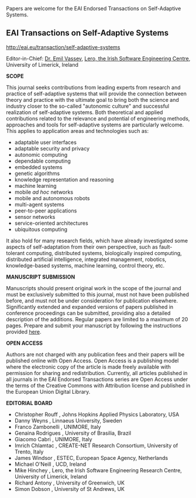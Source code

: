 <html><body><p>Papers are welcome for the EAI Endorsed Transactions on Self-Adaptive Systems.

<!--more-->
</p><h2>EAI Transactions on Self-Adaptive Systems</h2>
<a href="http://eai.eu/transaction/self-adaptive-systems" target="_blank">http://eai.eu/transaction/self-adaptive-systems</a>

Editor-in-Chief: <a href="mailto:emil@vassev.com">Dr. Emil Vassev</a>, <a href="http://www.lero.ie" target="_blank">Lero, the Irish Software Engineering Centre</a>, University of Limerick, Ireland

<strong>SCOPE</strong>

This journal seeks contributions from leading experts from research and practice of self-adaptive systems that will provide the connection between theory and practice with the ultimate goal to bring both the science and industry closer to the so-called "autonomic culture" and successful realization of self-adaptive systems. Both theoretical and applied contributions related to the relevance and potential of engineering methods, approaches and tools for self-adaptive systems are particularly welcome. This applies to application areas and technologies such as:
<ul>
	<li>adaptable user interfaces</li>
	<li>adaptable security and privacy</li>
	<li>autonomic computing</li>
	<li>dependable computing</li>
	<li>embedded systems</li>
	<li>genetic algorithms</li>
	<li>knowledge representation and reasoning</li>
	<li>machine learning</li>
	<li>mobile <em>ad hoc</em> networks</li>
	<li>mobile and autonomous robots</li>
	<li>multi-agent systems</li>
	<li>peer-to-peer applications</li>
	<li>sensor networks</li>
	<li>service-oriented architectures</li>
	<li>ubiquitous computing</li>
</ul>
It also hold for many research fields, which have already investigated some aspects of self-adaptation from their own perspective, such as
fault-tolerant computing, distributed systems, biologically inspired computing, distributed artificial intelligence, integrated management, robotics, knowledge-based systems, machine learning, control theory, etc.

<strong>MANUSCRIPT SUBMISSION</strong>

Manuscripts should present original work in the scope of the journal and must be exclusively submitted to this journal, must not have been published before, and must not be under consideration for publication elsewhere. Significantly extended and expanded versions of papers published in conference proceedings can be submitted, providing also a detailed description of the additions. Regular papers are limited to a maximum of 20 pages. Prepare and submit your manuscript by following the instructions provided <a href="http://eai.eu/transaction/self-adaptive-systems" target="_blank">here</a>.

<strong>OPEN ACCESS</strong>

Authors are not charged with any publication fees and their papers will be published online with Open Access. Open Access is a publishing model where the electronic copy of the article is made freely available with permission for sharing and redistribution. Currently, all articles published in all journals in the EAI Endorsed Transactions series are Open Access under the terms of the Creative Commons with Attribution license and published in the European Union Digital Library.

<strong>EDITORIAL BOARD</strong>
<ul>
	<li>Christopher Rouff , Johns Hopkins Applied Physics Laboratory, USA</li>
	<li>Danny Weyns , Linnaeus University, Sweden</li>
	<li>Franco Zambonelli , UNIMORE, Italy</li>
	<li>Genaina Rodrigues , University of Brasilia, Brazil</li>
	<li>Giacomo Cabri , UNIMORE, Italy</li>
	<li>Imrich Chlamtac , CREATE-NET Research Consortium, University of Trento, Italy</li>
	<li>James Windsor , ESTEC, European Space Agency, Netherlands</li>
	<li>Michael O'Neill , UCD, Ireland</li>
	<li>Mike Hinchey , Lero, the Irish Software Engineering Research Centre, University of Limerick, Ireland</li>
	<li>Richard Antony , University of Greenwich, UK</li>
	<li>Simon Dobson , Uni­ver­sity of St Andrews, UK</li>
</ul>
 </body></html>